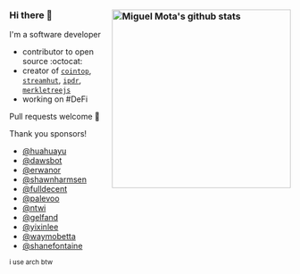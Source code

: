 ### Hi there 👋 <a href="https://github.com/miguelmota"><img src="https://github-readme-stats.vercel.app/api?username=miguelmota&count_private=true&include_all_commits=true&hide_rank=true&theme=graywhite&disable_animations=true&custom_title=Stats" align="right" width="320" alt="Miguel Mota's github stats" /></a>

I'm a software developer

- contributor to open source :octocat:
- creator of [`cointop`](https://github.com/miguelmota/cointop), [`streamhut`](https://github.com/miguelmota/streamhut), [`ipdr`](https://github.com/ipdr/ipdr),  [`merkletreejs`](https://github.com/miguelmota/merkletreejs)
- working on #DeFi

Pull requests welcome 🙂

Thank you sponsors!

- [@huahuayu](https://github.com/huahuayu)
- [@dawsbot](https://github.com/dawsbot)
- [@erwanor](https://github.com/erwanor)
- [@shawnharmsen](https://github.com/shawnharmsen)
- [@fulldecent](https://github.com/fulldecent)
- [@palevoo](https://github.com/palevoo)
- [@ntwi](https://github.com/ntwi)
- [@gelfand](https://github.com/gelfand)
- [@yixinlee](https://github.com/yixinlee)
- [@waymobetta](https://github.com/waymobetta)
- [@shanefontaine](https://github.com/shanefontaine)

<sub>i use arch btw</sub>
